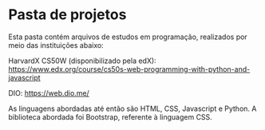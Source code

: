 # Pasta de projetos

Esta pasta contém arquivos de estudos em programação, realizados por meio das instituições abaixo:

HarvardX CS50W (disponibilizado pela edX): 
https://www.edx.org/course/cs50s-web-programming-with-python-and-javascript

DIO: 
https://web.dio.me/ 


As linguagens abordadas até então são HTML, CSS, Javascript e Python.
A biblioteca abordada foi Bootstrap, referente à linguagem CSS.
                      